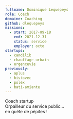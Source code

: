 ```yaml
---
fullname: Dominique Lequepeys
role: Coach
domaine: Coaching
github: dlequepeys
missions:
  - start: 2017-09-18
    end: 2021-12-31
    status: service
    employer: octo
startups:
  - candilib
  - chauffage-urbain
  - urgencevie
previously:
  - aplus
  - histovec
  - polex
  - bati-amiante
---
```


Coach startup<br>
Orpailleur du service public…<br>
en quête de pépites !
